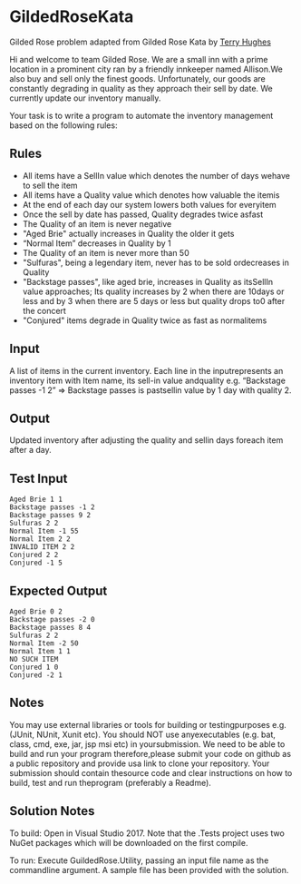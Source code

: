 ﻿# GildedRoseKata

Gilded​ ​Rose​ ​problem​ ​adapted​ ​from​ ​Gilded​ ​Rose​ ​Kata​ ​​by [Terry Hughes](https://twitter.com/TerryHughes)

Hi​ ​and​ ​welcome​ ​to​ ​team​ ​Gilded​ ​Rose.​ ​We​ ​are​ ​a​ ​small​ ​inn​ ​with​ ​a​ ​prime​ ​location​ ​in​ ​a prominent​ ​city​ ​ran​ ​by​ ​a​ ​friendly​ ​innkeeper​ ​named​ ​Allison.​ ​We​ ​also​ ​buy​ ​and​ ​sell​ ​only​ ​the finest​ ​goods.​ ​Unfortunately,​ ​our​ ​goods​ ​are​ ​constantly​ ​degrading​ ​in​ ​quality​ ​as​ ​they​ ​approach their​ ​sell​ ​by​ ​date.​ ​We​ ​currently​ ​update​ ​our​ ​inventory​ ​manually.

Your​ ​task​ ​is​ ​to​ ​write​ ​a​ ​program​ ​to​ ​automate​ ​the​ ​inventory​ ​management​ ​based​ ​on​ ​the following​ ​rules:

## Rules

* All​ ​items​ ​have​ ​a​ ​SellIn​ ​value​ ​which​ ​denotes​ ​the​ ​number​ ​of​ ​days​ ​we​ ​have​ ​to​ ​sell​ ​the item
* All​ ​items​ ​have​ ​a​ ​Quality​ ​value​ ​which​ ​denotes​ ​how​ ​valuable​ ​the​ ​item​ ​is
* At​ ​the​ ​end​ ​of​ ​each​ ​day​ ​our​ ​system​ ​lowers​ ​both​ ​values​ ​for​ ​every​ ​item
* ​Once​ ​the​ ​sell​ ​by​ ​date​ ​has​ ​passed,​ ​Quality​ ​degrades​ ​twice​ ​as​ ​fast
* The​ ​Quality​ ​of​ ​an​ ​item​ ​is​ ​never​ ​negative
* ​"Aged​ ​Brie"​ ​actually​ ​increases​ ​in​ ​Quality​ ​the​ ​older​ ​it​ ​gets
* ​“Normal​ ​Item”​ ​decreases​ ​in​ ​Quality​ ​by​ ​1
* ​The​ ​Quality​ ​of​ ​an​ ​item​ ​is​ ​never​ ​more​ ​than​ ​50
* ​"Sulfuras",​ ​being​ ​a​ ​legendary​ ​item,​ ​never​ ​has​ ​to​ ​be​ ​sold​ ​or​ ​decreases​ ​in​ ​Quality
* "Backstage​ ​passes",​ ​like​ ​aged​ ​brie,​ ​increases​ ​in​ ​Quality​ ​as​ ​its​ ​SellIn​ ​value approaches;​ ​Its​ ​quality​ ​increases​ ​by​ ​2​ ​when​ ​there​ ​are​ ​10​ ​days​ ​or​ ​less​ ​and​ ​by​ ​3​ ​when there​ ​are​ ​5​ ​days​ ​or​ ​less​ ​but​ ​quality​ ​drops​ ​to​ ​0​ ​after​ ​the​ ​concert
* "Conjured"​ ​items​ ​degrade​ ​in​ ​Quality​ ​twice​ ​as​ ​fast​ ​as​ ​normal​ ​items

## Input
A​ ​list​ ​of​ ​items​ ​in​ ​the​ ​current​ ​inventory.​ ​Each​ ​line​ ​in​ ​the​ ​input​ ​represents​ ​an​ ​inventory item​ ​with​ ​Item​ ​name,​ ​its​ ​sell-in​ ​value​ ​and​ ​quality​ ​e.g.​ ​“Backstage​ ​passes​ ​-1​ ​2”​ ​=>​ ​Backstage passes​ ​is​ ​past​ ​sellin​ ​value​ ​by​ ​1​ ​day​ ​with​ ​quality​ ​2.

## Output
​Updated​ ​inventory​ ​after​ ​adjusting​ ​the​ ​quality​ ​and​ ​sellin​ ​days​ ​for​ ​each​ ​item​ ​after​ ​a day.

## Test Input

    Aged Brie 1 1
    Backstage​ ​passes​ ​-1​ ​2
    Backstage​ ​passes​ ​9​ ​2
    Sulfuras​ ​2​ ​2
    Normal​ ​Item​ ​-1​ ​55
    Normal​ ​Item​ ​2​ ​2
    INVALID​ ​ITEM​ ​2​ ​2
    Conjured​ ​2​ ​2
    Conjured​ ​-1​ ​5

## Expected Output

    Aged Brie 0 2
    Backstage​ ​passes​ ​-2​ ​0
    Backstage​ ​passes​ ​8​ ​4
    Sulfuras​ ​2​ ​2
    Normal​ ​Item​ ​-2​ ​50
    Normal​ ​Item​ ​1​ ​1
    NO​ ​SUCH​ ​ITEM
    Conjured​ ​1​ ​0
    Conjured​ ​-2​ ​1

## Notes
You​ ​may​ ​use​ ​external​ ​libraries​ ​or​ ​tools​ ​for​ ​building​ ​or​ ​testing​ ​purposes​ ​e.g.​ ​(JUnit,​ ​NUnit, Xunit​ ​etc).​ ​You​ ​should​ ​NOT​ ​use​ ​any​ ​executables​ ​(e.g.​ ​bat,​ ​class,​ ​cmd,​ ​exe,​ ​jar,​ ​jsp​ ​msi​ ​etc) in​ ​your​ ​submission.​ ​We​ ​need​ ​to​ ​be​ ​able​ ​to​ ​build​ ​and​ ​run​ ​your​ ​program​ ​therefore,​ ​please submit​ ​your​ ​code​ ​on​ ​github​ ​as​ ​a​ ​public​ ​repository​ ​and​ ​provide​ ​us​ ​a​ ​link​ ​to​ ​clone​ ​your repository.​ ​Your​ ​submission​ ​should​ ​contain​ ​the​ ​source​ ​code​ ​and​ ​clear​ ​instructions​ ​on​ ​how​ ​to build,​ ​test​ ​and​ ​run​ ​the​ ​program​ ​(preferably​ ​a​ ​Readme).

## Solution Notes
To build: Open in Visual Studio 2017. Note that the .Tests project uses two NuGet packages which will be downloaded on the first compile.

To run: Execute GuildedRose.Utility, passing an input file name as the commandline argument. A sample file has been provided with the solution.